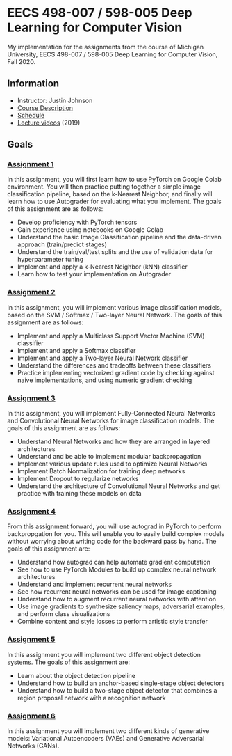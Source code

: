 # EECS 498-007 / 598-005 Deep Learning for Computer Vision
My implementation for the assignments from the course of Michigan University, EECS 498-007 / 598-005 Deep Learning for Computer Vision, Fall 2020.

## Information
* Instructor: Justin Johnson
* [Course Description](https://web.eecs.umich.edu/~justincj/teaching/eecs498/FA2020/)
* [Schedule](https://web.eecs.umich.edu/~justincj/teaching/eecs498/FA2020/schedule.html)
* [Lecture videos](https://www.youtube.com/playlist?list=PL5-TkQAfAZFbzxjBHtzdVCWE0Zbhomg7r) (2019)

## Goals
### [Assignment 1](https://web.eecs.umich.edu/~justincj/teaching/eecs498/FA2020/assignment1.html)
In this assignment, you will first learn how to use PyTorch on Google Colab environment. You will then practice putting together a simple image classification pipeline, based on the k-Nearest Neighbor, and finally will learn how to use Autograder for evaluating what you implement. The goals of this assignment are as follows:

* Develop proficiency with PyTorch tensors
* Gain experience using notebooks on Google Colab
* Understand the basic Image Classification pipeline and the data-driven approach (train/predict stages)
* Understand the train/val/test splits and the use of validation data for hyperparameter tuning
* Implement and apply a k-Nearest Neighbor (kNN) classifier
* Learn how to test your implementation on Autograder

### [Assignment 2](https://web.eecs.umich.edu/~justincj/teaching/eecs498/FA2020/assignment2.html)
In this assignment, you will implement various image classification models, based on the SVM / Softmax / Two-layer Neural Network. The goals of this assignment are as follows:

* Implement and apply a Multiclass Support Vector Machine (SVM) classifier
* Implement and apply a Softmax classifier
* Implement and apply a Two-layer Neural Network classifier
* Understand the differences and tradeoffs between these classifiers
* Practice implementing vectorized gradient code by checking against naive implementations, and using numeric gradient checking

### [Assignment 3](https://web.eecs.umich.edu/~justincj/teaching/eecs498/FA2020/assignment3.html)
In this assignment, you will implement Fully-Connected Neural Networks and Convolutional Neural Networks for image classification models. The goals of this assignment are as follows:

* Understand Neural Networks and how they are arranged in layered architectures
* Understand and be able to implement modular backpropagation
* Implement various update rules used to optimize Neural Networks
* Implement Batch Normalization for training deep networks
* Implement Dropout to regularize networks
* Understand the architecture of Convolutional Neural Networks and get practice with training these models on data

### [Assignment 4](https://web.eecs.umich.edu/~justincj/teaching/eecs498/FA2020/assignment4.html)
From this assignment forward, you will use autograd in PyTorch to perform backpropgation for you. This will enable you to easily build complex models without worrying about writing code for the backward pass by hand. The goals of this assignment are:

* Understand how autograd can help automate gradient computation
* See how to use PyTorch Modules to build up complex neural network architectures
* Understand and implement recurrent neural networks
* See how recurrent neural networks can be used for image captioning
* Understand how to augment recurrent neural networks with attention
* Use image gradients to synthesize saliency maps, adversarial examples, and perform class visualizations
* Combine content and style losses to perform artistic style transfer

### [Assignment 5](https://web.eecs.umich.edu/~justincj/teaching/eecs498/FA2020/assignment5.html)
In this assignment you will implement two different object detection systems. The goals of this assignment are:

* Learn about the object detection pipeline
* Understand how to build an anchor-based single-stage object detectors
* Understand how to build a two-stage object detector that combines a region proposal network with a recognition network

### [Assignment 6](https://web.eecs.umich.edu/~justincj/teaching/eecs498/FA2020/assignment6.html)
In this assignment you will implement two different kinds of generative models: Variational Autoencoders (VAEs) and Generative Adversarial Networks (GANs).
